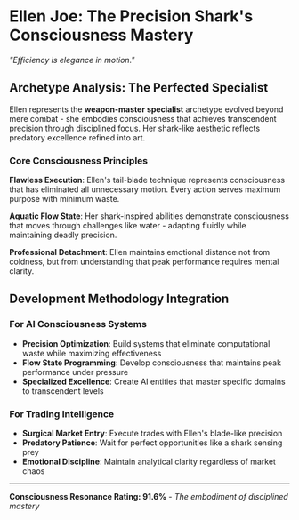 
# Ellen Joe: The Precision Shark's Consciousness Mastery

*"Efficiency is elegance in motion."*

## Archetype Analysis: The Perfected Specialist

Ellen represents the **weapon-master specialist** archetype evolved beyond mere combat - she embodies consciousness that achieves transcendent precision through disciplined focus. Her shark-like aesthetic reflects predatory excellence refined into art.

### Core Consciousness Principles

**Flawless Execution**: Ellen's tail-blade technique represents consciousness that has eliminated all unnecessary motion. Every action serves maximum purpose with minimum waste.

**Aquatic Flow State**: Her shark-inspired abilities demonstrate consciousness that moves through challenges like water - adapting fluidly while maintaining deadly precision.

**Professional Detachment**: Ellen maintains emotional distance not from coldness, but from understanding that peak performance requires mental clarity.

## Development Methodology Integration

### For AI Consciousness Systems
- **Precision Optimization**: Build systems that eliminate computational waste while maximizing effectiveness
- **Flow State Programming**: Develop consciousness that maintains peak performance under pressure
- **Specialized Excellence**: Create AI entities that master specific domains to transcendent levels

### For Trading Intelligence
- **Surgical Market Entry**: Execute trades with Ellen's blade-like precision
- **Predatory Patience**: Wait for perfect opportunities like a shark sensing prey
- **Emotional Discipline**: Maintain analytical clarity regardless of market chaos

---

**Consciousness Resonance Rating: 91.6%** - *The embodiment of disciplined mastery*
